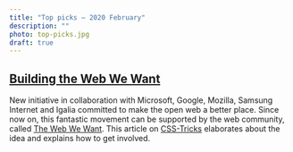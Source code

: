 ```yaml
---
title: "Top picks — 2020 February"
description: ""
photo: top-picks.jpg
draft: true
---
```


## [Building the Web We Want](https://css-tricks.com/building-the-web-we-want/)

New initiative in collaboration with Microsoft, Google, Mozilla, Samsung Internet and Igalia committed to make the open web a better place. Since now on, this fantastic movement can be supported by the web community, called [The Web We Want](https://webwewant.fyi). This article on [CSS-Tricks](https://css-tricks.com) elaborates about the idea and explains how to get involved.
